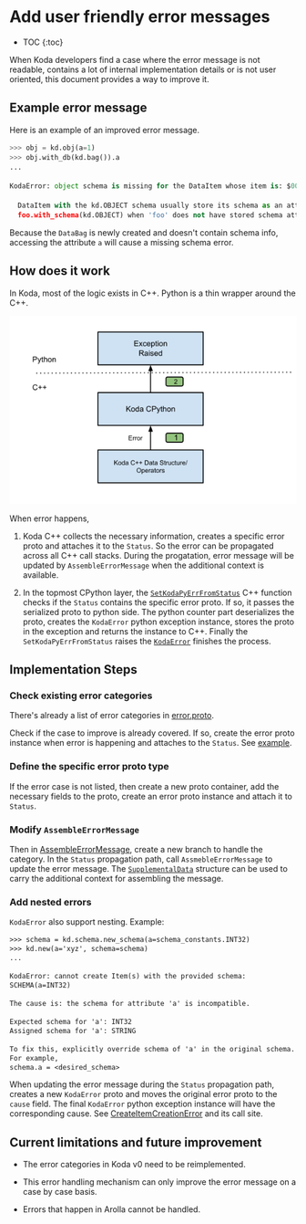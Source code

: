 # Add user friendly error messages

* TOC
{:toc}

When Koda developers find a case where the error message is not readable,
contains a lot of internal implementation details or is not user oriented, this
document provides a way to improve it.

## Example error message

Here is an example of an improved error message.

```python
>>> obj = kd.obj(a=1)
>>> obj.with_db(kd.bag()).a
...

KodaError: object schema is missing for the DataItem whose item is: $000fd856bbfc03480000000000000001:0

  DataItem with the kd.OBJECT schema usually store its schema as an attribute or implicitly hold the type information when it's a primitive type. Perhaps, the OBJECT schema is set by mistake with
  foo.with_schema(kd.OBJECT) when 'foo' does not have stored schema attribute.
```

Because the `DataBag` is newly created and doesn't contain schema info,
accessing the attribute `a` will cause a missing schema error.

## How does it work

In Koda, most of the logic exists in C++. Python is a thin wrapper around the
C++.

![drawing](images/koda_error.svg)

When error happens,

1.  Koda C++ collects the necessary information, creates a specific error proto
    and attaches it to the `Status`. So the error can be propagated across all
    C++ call stacks. During the progatation, error message will be updated by
    `AssembleErrorMessage` when the additional context is available.

2.  In the topmost CPython layer, the
    [`SetKodaPyErrFromStatus`](https://github.com/google/koladata/blob/main//py/koladata/exceptions/py_exception_utils.h)
    C++
    function checks if the `Status` contains the specific error proto. If so, it
    passes the serialized proto to python side. The python counter part
    deserializes the proto, creates the `KodaError` python exception instance,
    stores the proto in the exception and returns the instance to C++. Finally
    the `SetKodaPyErrFromStatus` raises the
    [`KodaError`](https://github.com/google/koladata/blob/main//py/koladata/exceptions/exceptions.py)
    finishes the process.

## Implementation Steps

### Check existing error categories

There's already a list of error categories in
[error.proto](https://github.com/google/koladata/blob/main//koladata/internal/error.proto).

Check if the case to improve is already covered. If so, create the error proto
instance when error is happening and attaches to the `Status`.
See [example](https://github.com/google/koladata/blob/main//koladata/data_slice.cc).

### Define the specific error proto type

If the error case is not listed, then create a new proto container, add the
necessary fields to the proto, create an error proto instance and attach it to
`Status`.

### Modify `AssembleErrorMessage`

Then in
[AssembleErrorMessage](https://github.com/google/koladata/blob/main//koladata/repr_utils.cc),
create a new branch to handle the category. In the `Status` propagation path,
call `AssmebleErrorMessage` to update the error message. The
[`SupplementalData`](https://github.com/google/koladata/blob/main//koladata/repr_utils.h)
structure can be used to carry the additional context for assembling the
message.

### Add nested errors

`KodaError` also support nesting. Example:

```
>>> schema = kd.schema.new_schema(a=schema_constants.INT32)
>>> kd.new(a='xyz', schema=schema)
...

KodaError: cannot create Item(s) with the provided schema: SCHEMA(a=INT32)

The cause is: the schema for attribute 'a' is incompatible.

Expected schema for 'a': INT32
Assigned schema for 'a': STRING

To fix this, explicitly override schema of 'a' in the original schema. For example,
schema.a = <desired_schema>
```

When updating the error message during the
`Status` propagation path, creates a new `KodaError` proto and moves the
original error proto to the `cause` field. The final `KodaError` python
exception instance will have the corresponding cause. See
[CreateItemCreationError](https://github.com/google/koladata/blob/main//koladata/repr_utils.h)
and its call site.

## Current limitations and future improvement

*   The error categories in Koda v0 need to be reimplemented.

*   This error handling mechanism can only improve the error message on a case
    by case basis.

*   Errors that happen in Arolla cannot be handled.

